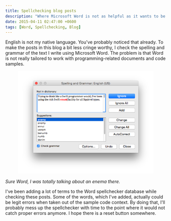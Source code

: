 ```yaml
---
title: Spellchecking blog posts
description: "Where Microsoft Word is not as helpful as it wants to be."
date: 2015-04-11 02:47:00 +0600
tags: [Word, Spellchecking, Blog]
---
```

English is not my native language. You've probably noticed that already. To make the posts in this blog a bit less cringe worthy, I check the spelling and grammar of the text I write using Microsoft Word. The problem is that Word is not really tailored to work with programming-related documents and code samples.
<!--more-->

<figure class="float-center">
<img src="/images/word-spellcheck.png" alt="Microsoft Word spell checking dialog with suggestion to replace 'enum' with 'enema'">
</figure>

*Sure Word, I was totally talking about an enema there.*

I've been adding a lot of terms to the Word spellchecker database while checking these posts. Some of the words, which I've added, actually could be legit errors when taken out of the sample code context. By doing that, I'll probably mess up the spellchecker with time to the point where it would not catch proper errors anymore. I hope there is a reset button somewhere.